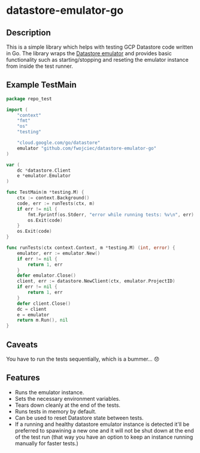 # datastore-emulator-go

## Description
This is a simple library which helps with testing GCP Datastore code written in
Go. The library wraps the
[Datastore emulator](https://cloud.google.com/datastore/docs/tools/datastore-emulator) and provides basic functionality such as starting/stopping and
reseting the emulator instance from inside the test runner.

## Example TestMain

```go
package repo_test

import (
	"context"
	"fmt"
	"os"
	"testing"

	"cloud.google.com/go/datastore"
	emulator "github.com/fwojciec/datastore-emulator-go"
)

var (
    dc *datastore.Client
    e *emulator.Emulator
)

func TestMain(m *testing.M) {
	ctx := context.Background()
	code, err := runTests(ctx, m)
	if err != nil {
		fmt.Fprintf(os.Stderr, "error while running tests: %v\n", err)
		os.Exit(code)
	}
	os.Exit(code)
}

func runTests(ctx context.Context, m *testing.M) (int, error) {
	emulator, err := emulator.New()
	if err != nil {
		return 1, err
	}
	defer emulator.Close()
	client, err := datastore.NewClient(ctx, emulator.ProjectID)
	if err != nil {
		return 1, err
	}
	defer client.Close()
	dc = client
    e = emulator
	return m.Run(), nil
}
```

## Caveats

You have to run the tests sequentially, which is a bummer... 😞

## Features

- Runs the emulator instance.
- Sets the necessary environment variables.
- Tears down cleanly at the end of the tests.
- Runs tests in memory by default.
- Can be used to reset Datastore state between tests.
- If a running and healthy datastore emulator instance is detected it'll be preferred to spawining a new one and it will not be shut down at the end of the test run (that way you have an option to keep an instance running manually for faster tests.)
